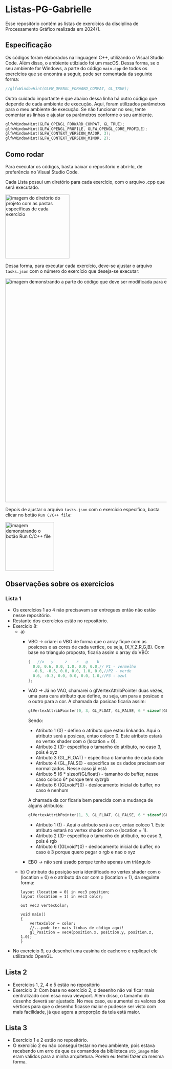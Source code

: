 # Listas-PG-Gabrielle
Esse repositório contém as listas de exercícios da disciplina de Processamento Gráfico realizada em 2024/1.

## Especificação
Os códigos foram elaborados na linguagem C++, utilizando o Visual Studio Code. 
Além disso, o ambiente utilziado foi um macOS. Dessa forma, se o seu ambiente for Windows, a parte do código ``main.cpp`` de todos os exercícios que se encontra a seguir, pode ser comentada da seguinte forma:

```C++
//glfwWindowHint(GLFW_OPENGL_FORWARD_COMPAT, GL_TRUE);
```

Outro cuidado importante é que abaixo dessa linha há outro código que depende de cada ambiente de execução. Aqui, foram utilizados parâmetros para o meu ambiente de execução. Se não funcionar no seu, tente comentar as linhas e ajustar os parâmetros conforme o seu ambiente.

```C++
glfwWindowHint(GLFW_OPENGL_FORWARD_COMPAT, GL_TRUE);
glfwWindowHint(GLFW_OPENGL_PROFILE, GLFW_OPENGL_CORE_PROFILE);
glfwWindowHint(GLFW_CONTEXT_VERSION_MAJOR, 3);
glfwWindowHint(GLFW_CONTEXT_VERSION_MINOR, 2);
```

## Como rodar
Para executar os códigos, basta baixar o repositório e abrí-lo, de preferência no Visual Studio Code.

Cada Lista possui um diretório para cada exercício, com o arquivo .cpp que será executado.

<img width="200" alt="imagem do diretório do projeto com as pastas específicas de cada exercício" src="https://github.com/gabriellebussolo/Listas-PG-Gabrielle/assets/86787630/7900ed4f-afe1-414f-b13a-047fade1314b">

Dessa forma, para executar cada exercício, deve-se ajustar o arquivo ``tasks.json`` com o número do exercício que deseja-se executar:

<img width="700" alt="imagem demonstrando a parte do código que deve ser modificada para executar cada exercício" src="https://github.com/gabriellebussolo/Listas-PG-Gabrielle/assets/86787630/755f61dd-50b6-4e6a-9ae7-6bf57eab4b7f">

Depois de ajustar o arquivo ``tasks.json`` com o exercício específico, basta clicar no botão ``Run C/C++ file``:

<img width="152" alt="imagem demonstrando o botão Run C/C++ file" src="https://github.com/gabriellebussolo/Listas-PG-Gabrielle/assets/86787630/549b59ff-2ca1-40ed-a42b-00212262c1fc">

## Observações sobre os exercícios

### Lista 1
- Os exercícios 1 ao 4 não precisavam ser entregues então não estão nesse repositório.
- Restante dos exercícios estão no repositório.
- Exercício 8:
  - a)
    - VBO -> criarei o VBO de forma que o array fique com as posicoes e as cores de cada vertice, ou seja, (X,Y,Z,R,G,B).
      Com base no triangulo proposto, ficaria assim o array do VBO:
      ```C++
      {   //x   y     z    r   g    b
      	0.0, 0.6, 0.0, 1.0, 0.0, 0.0,// P1 - vermelho
      	-0.6, -0.5, 0.0, 0.0, 1.0, 0.0,//P2 - verde
      	0.6, -0.3, 0.0, 0.0, 0.0, 1.0,//P3 - azul
      };
      ```
    - VAO -> Já no VAO, chamarei o glVertexAttribPointer duas vezes, uma para cara atributo que define, ou seja, um para a posicao e o outro para a cor.
      A chamada da posicao ficaria assim:
      ```C++
      glVertexAttribPointer(0, 3, GL_FLOAT, GL_FALSE, 6 * sizeof(GLfloat), (GLvoid*)0);
      ```
      Sendo:
      - Atributo 1 (0) - defino o atributo que estou linkando. Aqui o atributo será a posicao, entao coloco 0. Este atributo estará no vertex shader com o (location = 0).
      - Atributo 2 (3)- especifica o tamanho do atributo, no caso 3, pois é xyz
      - Atributo 3 (GL_FLOAT) - especifica o tamanho de cada dado
      - Atributo 4 (GL_FALSE) - especifica se os dados precisam ser normalizados. Nesse caso já está
      - Atributo 5 (6 * sizeof(GLfloat)) - tamanho do buffer, nesse caso coloco 6* porque tem xyzrgb
      - Atributo 6 ((GLvoid*)0) - deslocamento inicial do buffer, no caso é nenhum
        
      A chamada da cor ficaria bem parecida com a mudança de alguns atributos:
      
      ```C++
      glVertexAttribPointer(1, 3, GL_FLOAT, GL_FALSE, 6 * sizeof(GLfloat), (GLvoid*)(3* sizeof(GLfloat)));
      ```
      - Atributo 1 (1) - Aqui o atributo será a cor, entao coloco 1. Este atributo estará no vertex shader com o (location = 1).
      - Atributo 2 (3)- especifica o tamanho do atributio, no caso 3, pois é rgb
      - Atributo 6 ((GLvoid*)0) - deslocamento inicial do buffer, no caso é 3 porque quero pegar o rgb e nao o xyz

    - EBO -> não será usado porque tenho apenas um triângulo
  - b) O atributo da posição seria identificado no vertex shader com o (location = 0) e o atributo da cor com o (location = 1), da seguinte forma:
    ```
    layout (location = 0) in vec3 position;
    layout (location = 1) in vec3 color;
    
    out vec3 vertexColor;
    
    void main()
    {
    	vertexColor = color;
    	//...pode ter mais linhas de código aqui!
    	gl_Position = vec4(position.x, position.y, position.z, 1.0);
    }
    ```
- No exercício 9, eu desenhei uma casinha de cachorro e repliquei ele utilizando OpenGL.

## Lista 2
- Exercícios 1, 2, 4 e 5 estão no repositório
- Exercício 3: Com base no exercício 2, o desenho não vai ficar mais centralizado com essa nova viewport. Além disso, o tamanho do desenho deverá ser ajustado. No meu caso, eu aumentei os valores dos vértices para que o desenho ficasse maior e pudesse ser visto com mais facilidade, já que agora a proporção da tela está maior.

## Lista 3
- Exercício 1 e 2 estão no repositório.
- O exercício 2 eu não consegui testar no meu ambiente, pois estava recebendo um erro de que os comandos da biblioteca ``stb_image`` não eram válidos para a minha arquitetura. Porém eu tentei fazer da mesma forma.
